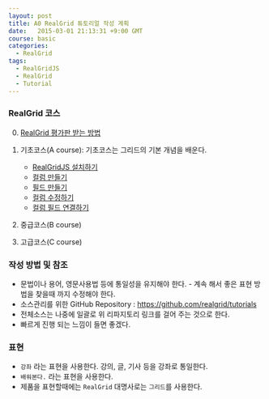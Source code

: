 ```yaml
---
layout: post
title: A0 RealGrid 튜토리얼 작성 계획
date:   2015-03-01 21:13:31 +9:00 GMT
course: basic
categories: 
  - RealGrid
tags: 
  - RealGridJS
  - RealGrid
  - Tutorial
---
```


### RealGrid 코스

0. [RealGrid 평가판 받는 방법](/realgrid/evaluation)
1. 기초코스(A course): 기초코스는 그리드의 기본 개념을 배운다. 
    * [RealGridJS 설치하기](/realgrid/a1)
    * [컬럼 만들기](/realgrid/a2)
    * [필드 만들기](/realgrid/a3)
    * [컬럼 수정하기](/realgrid/a4)
    * [컬럼 필드 연결하기](/realgrid/a5)
2. 중급코스(B course)
    
3. 고급코스(C course)

### 작성 방법 및 참조
* 문법이나 용어, 영문사용법 등에 통일성을 유지해야 한다. - 계속 해서 좋은 표현 방법을 찾을때 까지 수정해야 한다.
* 소스관리를 위한 GitHub Repository : https://github.com/realgrid/tutorials
* 전체소스는 나중에 일괄로 위 리파지토리 링크를 걸어 주는 것으로 한다. 
* 빠르게 진행 되는 느낌이 들면 좋겠다.

### 표현
* `강좌` 라는 표현을 사용한다. 강의, 글, 기사 등을 강좌로 통일한다.
* `배워본다.` 라는 표현을 사용한다.
* 제품을 표현할때에는 `RealGrid` 대명사로는 `그리드`를 사용한다.